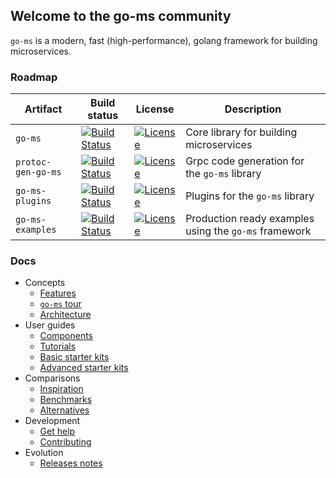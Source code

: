 ## Welcome to the go-ms community

`go-ms` is a modern, fast (high-performance), golang framework for building microservices.

### Roadmap

**Artifact** | **Build status** | **License** | **Description**
------------ | ------------- | ------------- | ------------- 
`go-ms` | [![Build Status](https://travis-ci.com/yadisnel/protoc-gen-go-ms.svg?branch=master)](https://travis-ci.com/yadisnel/protoc-gen-go-ms) | [![License](https://img.shields.io/badge/license-Apache-blue)](https://opensource.org/licenses/Apache-2.0) | Core library for building microservices
`protoc-gen-go-ms` | [![Build Status](https://travis-ci.com/yadisnel/protoc-gen-go-ms.svg?branch=master)](https://travis-ci.com/yadisnel/protoc-gen-go-ms) | [![License](https://img.shields.io/:license-BSD-green.svg?color=brightgreen)](https://opensource.org/licenses/BSD-3-Clause) | Grpc code generation for the `go-ms` library
`go-ms-plugins` | [![Build Status](https://travis-ci.com/yadisnel/protoc-gen-go-ms.svg?branch=master)](https://travis-ci.com/yadisnel/protoc-gen-go-ms) | [![License](https://img.shields.io/badge/license-Apache-blue)](https://opensource.org/licenses/Apache-2.0) | Plugins for the `go-ms` library
`go-ms-examples` | [![Build Status](https://travis-ci.com/yadisnel/protoc-gen-go-ms.svg?branch=master)](https://travis-ci.com/yadisnel/protoc-gen-go-ms) | [![License](https://img.shields.io/badge/license-Apache-blue)](https://opensource.org/licenses/Apache-2.0) | Production ready examples using the `go-ms` framework

### Docs

* Concepts
  * [Features](http://github.com)
  * [`go-ms` tour](http://github.com)
  * [Architecture](http://github.com)
* User guides
  * [Components](http://github.com)
  * [Tutorials](http://github.com)
  * [Basic starter kits](http://github.com)
  * [Advanced starter kits](http://github.com)
* Comparisons
  * [Inspiration](http://github.com)
  * [Benchmarks](http://github.com)
  * [Alternatives](http://github.com)
* Development
  * [Get help](http://github.com) 
  * [Contributing](http://github.com)
* Evolution
  * [Releases notes](http://github.com) 


